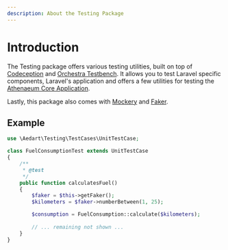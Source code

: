 ```yaml
---
description: About the Testing Package
---
```


# Introduction

The Testing package offers various testing utilities, built on top of [Codeception](https://codeception.com/) and [Orchestra Testbench](https://packagist.org/packages/orchestra/testbench). 
It allows you to test Laravel specific components, Laravel's application and offers a few utilities for testing the [Athenaeum Core Application](../core). 

Lastly, this package also comes with [Mockery](https://packagist.org/packages/mockery/mockery) and [Faker](https://packagist.org/packages/fakerphp/faker).

## Example

```php
use \Aedart\Testing\TestCases\UnitTestCase;

class FuelConsumptionTest extends UnitTestCase
{
    /**
     * @test 
     */
    public function calculatesFuel()
    {
        $faker = $this->getFaker();
        $kilometers = $faker->numberBetween(1, 25);

        $consumption = FuelConsumption::calculate($kilometers);
        
        // ... remaining not shown ...
    }
}
```

